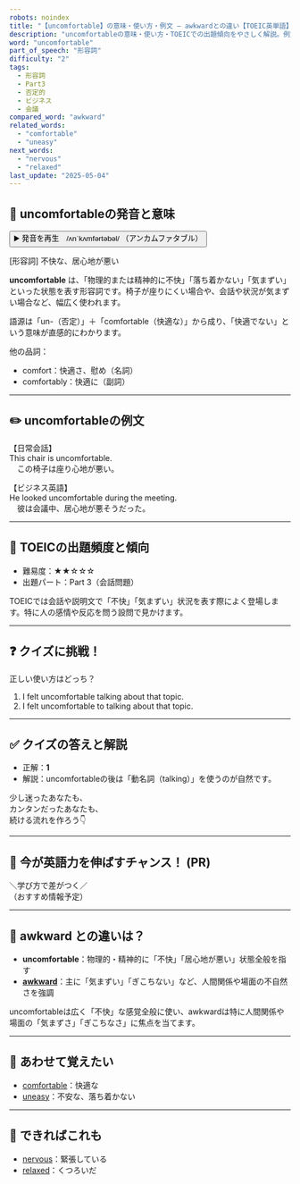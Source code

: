 ```yaml
---
robots: noindex
title: "【uncomfortable】の意味・使い方・例文 ― awkwardとの違い【TOEIC英単語】"
description: "uncomfortableの意味・使い方・TOEICでの出題傾向をやさしく解説。例文・クイズ付きでawkwardとの違いもわかりやすく学べます。"
word: "uncomfortable"
part_of_speech: "形容詞"
difficulty: "2"
tags:
  - 形容詞
  - Part3
  - 否定的
  - ビジネス
  - 会議
compared_word: "awkward"
related_words:
  - "comfortable"
  - "uneasy"
next_words:
  - "nervous"
  - "relaxed"
last_update: "2025-05-04"
---
```


## 🔰 uncomfortableの発音と意味

<button class="play-audio" onclick="playTTS('uncomfortable')">
  <span class="play-audio-main">
    ▶️ 発音を再生　/ʌnˈkʌmfərtəbəl/
  </span>
  <span class="play-audio-sub">
    （アンカムファタブル）
  </span>
</button>

[形容詞] 不快な、居心地が悪い

**uncomfortable** は、「物理的または精神的に不快」「落ち着かない」「気まずい」といった状態を表す形容詞です。椅子が座りにくい場合や、会話や状況が気まずい場合など、幅広く使われます。

語源は「un-（否定）」＋「comfortable（快適な）」から成り、「快適でない」という意味が直感的にわかります。

他の品詞：  
- comfort：快適さ、慰め（名詞）
- comfortably：快適に（副詞）

---

## ✏️ uncomfortableの例文

【日常会話】  
This chair is uncomfortable.  
　この椅子は座り心地が悪い。

【ビジネス英語】  
He looked uncomfortable during the meeting.  
　彼は会議中、居心地が悪そうだった。

---

## 🎯 TOEICの出題頻度と傾向

- 難易度：★★☆☆☆
- 出題パート：Part 3（会話問題）

TOEICでは会話や説明文で「不快」「気まずい」状況を表す際によく登場します。特に人の感情や反応を問う設問で見かけます。

---

## ❓ クイズに挑戦！

正しい使い方はどっち？

1. I felt uncomfortable talking about that topic.  
2. I felt uncomfortable to talking about that topic.

---

## ✅ クイズの答えと解説

- 正解：**1**
- 解説：uncomfortableの後は「動名詞（talking）」を使うのが自然です。

少し迷ったあなたも、  
カンタンだったあなたも、  
続ける流れを作ろう👇️

---

## 🚀 今が英語力を伸ばすチャンス！ (PR)

<div class="info-center">
＼学び方で差がつく／<br>  
（おすすめ情報予定）
</div>

---

## 🤔  awkward との違いは？

- **uncomfortable**：物理的・精神的に「不快」「居心地が悪い」状態全般を指す
- **[awkward](/awkward)**：主に「気まずい」「ぎこちない」など、人間関係や場面の不自然さを強調

uncomfortableは広く「不快」な感覚全般に使い、awkwardは特に人間関係や場面の「気まずさ」「ぎこちなさ」に焦点を当てます。

---

## 🧩 あわせて覚えたい

- [comfortable](/comfortable)：快適な
- [uneasy](/uneasy)：不安な、落ち着かない

---

## 📖 できればこれも

- [nervous](/nervous)：緊張している
- [relaxed](/relaxed)：くつろいだ

<!-- cvid: aid26_bid15 -->
